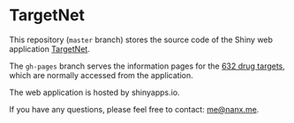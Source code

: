 # TargetNet

This repository (`master` branch) stores the source code of the Shiny web application [TargetNet](http://targetnet.org).

The `gh-pages` branch serves the information pages for the [632 drug targets](http://nanx.me/targetnet/), which are normally accessed from the application.

The web application is hosted by shinyapps.io.

If you have any questions, please feel free to contact: [me@nanx.me](mailto:me@nanx.me).
